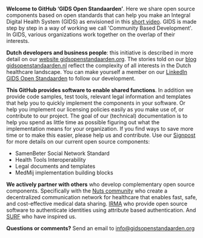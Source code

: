**Welcome to GitHub ‘GIDS Open Standaarden’**. Here we share open source components based on open standards that can help you make an Integral Digital Health System (GIDS) as envisioned in this [short video](https://vimeo.com/gidsopenstandaarden). GIDS is made step by step in a way of working we call 'Community Based Development'. In GIDS, various organizations work together on the overlap of their interests.

**Dutch developers and business people**: this initiative is described in more detail on our [website gidsopenstandaarden.org](https://www.gidsopenstandaarden.org). The stories told on our [blog gidsopenstandaarden.nl](https://blog.gidsopenstandaarden.nl) reflect the complexity of all interests in the Dutch healthcare landscape. You can make yourself a member on our [LinkedIn GIDS Open Standaarden](https://www.linkedin.com/company/gidsopenstandaarden) to follow our development.

**This GitHub provides software to enable shared functions**. In addition we provide code samples, test tools, relevant legal information and templates that help you to quickly implement the components in your software. Or help you implement our licensing policies easily as you make use of, or contribute to our project. 
The goal of our (technical) documentation is to help you spend as little time as possible figuring out what the implementation means for your organization. If you find ways to save more time or to make this easier, please help us and contribute. Use our [Signpost](link) for more details on our current open source components:

- SamenBeter Social Network Standard
- Health Tools Interoperability
- Legal documents and templates
- MedMij implementation building blocks

**We actively partner with others** who develop complementary open source components. Specifically with the [Nuts community](https://github.com/nuts-foundation) who create a decentralized communication network for healthcare that enables fast, safe, and cost-effective medical data sharing. [IRMA](https://github.com/privacybydesign) who provide open source software to authenticate identities using attribute based authentication. And [SURF](https://github.com/SURFnet) who have inspired us. 

**Questions or comments?** Send an email to info@gidsopenstandaarden.org 
